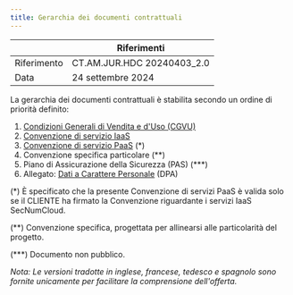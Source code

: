 ```yaml
---
title: Gerarchia dei documenti contrattuali
---
```


|           | Riferimenti                 |
| --------- | -------------------------- |
| Riferimento | CT.AM.JUR.HDC 20240403_2.0 |
| Data      | 24 settembre 2024          |

La gerarchia dei documenti contrattuali è stabilita secondo un ordine di priorità definito:

1. [Condizioni Generali di Vendita e d'Uso (CGVU)](cgvu.docx)
2. [Convenzione di servizio IaaS](iaas/sla_iaas.docx)
3. [Convenzione di servizio PaaS](paas/sla_paas.docx) (*)
4. Convenzione specifica particolare (**)
5. Piano di Assicurazione della Sicurezza (PAS) (***)
6. Allegato: [Dati a Carattere Personale](dpa.docx) (DPA)

(*) È specificato che la presente Convenzione di servizi PaaS è valida solo se il CLIENTE ha firmato la Convenzione riguardante i servizi IaaS SecNumCloud.

(**) Convenzione specifica, progettata per allinearsi alle particolarità del progetto.

(***) Documento non pubblico.

_Nota: Le versioni tradotte in inglese, francese, tedesco e spagnolo sono fornite unicamente per facilitare la comprensione dell'offerta._